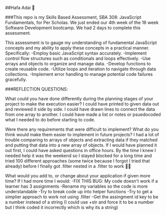 ##Hafa Adai 🌸

###This repo is my Skills Based Assessment, SBA 308: JavaScript Fundamentals, for Per Scholas. We just ended our 4th week of the 16 week Software Development bootcamp. We had 2 days to complete this assessment.

This assessment is to gauge my understanding of fundamental JavaScript concepts and my ability to apply these concepts in a practical manner. Specifically:
-Employ basic JavaScript syntax accurately.
-Implement control flow structures such as conditionals and loops effectively.
-Use arrays and objects to organize and manage data.
-Develop functions to create reusable code.
-Utilize loops and iteration to navigate through data collections.
-Implement error handling to manage potential code failures gracefully.

 
###REFLECTION QUESTIONS:

What could you have done differently during the planning stages of your project to make the execution easier?
I could have printed to given data out and reviewed it side by side. I could have drawn lines to connect the data from one array to another. I could have made a list or notes or psuedocoded what I needed to do before starting to code.

Were there any requirements that were difficult to implement? What do you think would make them easier to implement in future projects?
I had a lot of trouble comparing to arrays of objects and extracting data if they matched and putting that data into a new array of objects. If I would have planned it out first, I could have asked questions in office hours. By the time I knew I needed help it was the weekend so I stayed blocked for a long time and tried 100 different approaches (some twice because I forgot I tried that already) before I finally got .filter nested in a .filter to work 😵‍💫

What would you add to, or change about your application if given more time?
If I had more time I would:
-FIX THIS BUG: My code doesn't work if a learner has 3 assignments
-Rename my variables so the code is more understandable 
-Try to break code up into helper functions 
-Try to get a simplier approach to work not using .filter
-Get the assingment id key to be a number instead of a string (I could use +str and force it to be a number but I think coded it incorrectly which is why its a string)
